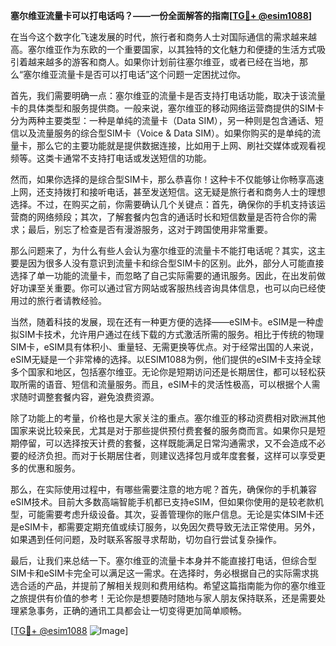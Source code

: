 **塞尔维亚流量卡可以打电话吗？——一份全面解答的指南[[TG💪+ @esim1088](https://t.me/s/esim1088)]**

在当今这个数字化飞速发展的时代，旅行者和商务人士对国际通信的需求越来越高。塞尔维亚作为东欧的一个重要国家，以其独特的文化魅力和便捷的生活方式吸引着越来越多的游客和商人。如果你计划前往塞尔维亚，或者已经在当地，那么“塞尔维亚流量卡是否可以打电话”这个问题一定困扰过你。

首先，我们需要明确一点：塞尔维亚的流量卡是否支持打电话功能，取决于该流量卡的具体类型和服务提供商。一般来说，塞尔维亚的移动网络运营商提供的SIM卡分为两种主要类型：一种是单纯的流量卡（Data SIM），另一种则是包含通话、短信以及流量服务的综合型SIM卡（Voice & Data SIM）。如果你购买的是单纯的流量卡，那么它的主要功能就是提供数据连接，比如用于上网、刷社交媒体或观看视频等。这类卡通常不支持打电话或发送短信的功能。

然而，如果你选择的是综合型SIM卡，那么恭喜你！这种卡不仅能够让你畅享高速上网，还支持拨打和接听电话，甚至发送短信。这无疑是旅行者和商务人士的理想选择。不过，在购买之前，你需要确认几个关键点：首先，确保你的手机支持该运营商的网络频段；其次，了解套餐内包含的通话时长和短信数量是否符合你的需求；最后，别忘了检查是否有漫游服务，这对于跨国使用非常重要。

那么问题来了，为什么有些人会认为塞尔维亚的流量卡不能打电话呢？其实，这主要是因为很多人没有意识到流量卡和综合型SIM卡的区别。此外，部分人可能直接选择了单一功能的流量卡，而忽略了自己实际需要的通讯服务。因此，在出发前做好功课至关重要。你可以通过官方网站或客服热线咨询具体信息，也可以向已经使用过的旅行者请教经验。

当然，随着科技的发展，现在还有一种更方便的选择——eSIM卡。eSIM是一种虚拟SIM卡技术，允许用户通过在线下载的方式激活所需的服务。相比于传统的物理SIM卡，eSIM具有体积小、重量轻、无需更换等优点。对于经常出国的人来说，eSIM无疑是一个非常棒的选择。以ESIM1088为例，他们提供的eSIM卡支持全球多个国家和地区，包括塞尔维亚。无论你是短期访问还是长期居住，都可以轻松获取所需的语音、短信和流量服务。而且，eSIM卡的灵活性极高，可以根据个人需求随时调整套餐内容，避免浪费资源。

除了功能上的考量，价格也是大家关注的重点。塞尔维亚的移动资费相对欧洲其他国家来说比较亲民，尤其是对于那些提供预付费套餐的服务商而言。如果你只是短期停留，可以选择按天计费的套餐，这样既能满足日常沟通需求，又不会造成不必要的经济负担。而对于长期居住者，则建议选择包月或年度套餐，这样可以享受更多的优惠和服务。

那么，在实际使用过程中，有哪些需要注意的地方呢？首先，确保你的手机兼容eSIM技术。目前大多数高端智能手机都已支持eSIM，但如果你使用的是较老款机型，可能需要考虑升级设备。其次，妥善管理你的账户信息。无论是实体SIM卡还是eSIM卡，都需要定期充值或续订服务，以免因欠费导致无法正常使用。另外，如果遇到任何问题，及时联系客服寻求帮助，切勿自行尝试复杂操作。

最后，让我们来总结一下。塞尔维亚的流量卡本身并不能直接打电话，但综合型SIM卡和eSIM卡完全可以满足这一需求。在选择时，务必根据自己的实际需求挑选合适的产品，并提前了解相关规则和费用结构。希望这篇指南能为你的塞尔维亚之旅提供有价值的参考！无论你是想要随时随地与家人朋友保持联系，还是需要处理紧急事务，正确的通讯工具都会让一切变得更加简单顺畅。

[[TG💪+ @esim1088](https://t.me/s/esim1088) ![Image](https://i.postimg.cc/4NQfJmqS/Snipaste-2025-05-13-00-14-12.png)]